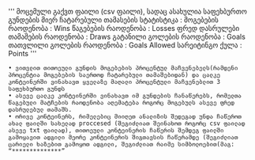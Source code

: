 
'''	მოცემული გაქვთ ფაილი (csv ფაილი), სადაც ასახულია საფეხბურთო გუნდების მიერ ჩატარებული თამასების სტატისტიკა :
	მოგებების რაოდენობა : Wins
	წაგებების რაოდენობა : Losses
	ფრედ დასრულები თამაშების რაოდენობა : Draws
	გატანილი გოლების რაოდენობა : Goals 
	თათვლილი გოლების რაოდენობა : Goals Allowed
	სარეიტინგო ქულა : Points   '''



    • ვითვლით თითოეული გუნდის მოგებების პროცენტულ მაჩვენებელს(რამდენი პროცენტია მოგებების საერთოდ ჩატარებული თამაშებიდან) და ცალკე კონტეინერში ვინახავთ ყველაზე მაღალი პროცენტული მაჩვენებლით 3 საფეხბურთო გუნდს
    • ასევე ცალკე კონტეინერში ვინახავთ იმ გუნდების ჩანაწერებს, რომელთა წაგებული მატჩების რაოდენობა აღემატება როგორც მოგებულს ასევე ფრედ დასრულებულ თამაშს.
    • ორივე კონტეინერს, რიმელებიც მიიღეთ ანალიზის შედეგად უნდა ჩაწეროთ ახალ ფაილში სახელად proccesed (შეგიძლიათ შეინახოთ როგორც csv ფაილად ასევე txt ფაილად), თითოეული კონტეინერის ჩაწერის შემდეგ ფაილში გამოყავით ადგილი მეორე კონტეინერის შიგთავსის ჩაწერამდე (შეგიძლიათ ცარიელი ხაზებით გამოყოთ ადგილი, შეგიძლიათ რაიმე სიმბოლოებით(მაგ: “**************”